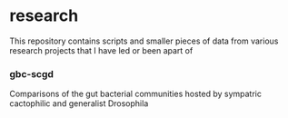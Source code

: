 # research
This repository contains scripts and smaller pieces of data from various research projects that I have led or been apart of

### gbc-scgd
Comparisons of the gut bacterial communities hosted by sympatric cactophilic and generalist Drosophila
